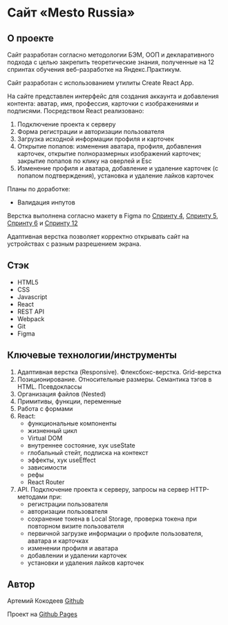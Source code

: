 # Cайт «Mesto Russia»

## О проекте
Сайт разработан согласно методологии БЭМ, ООП и декларативного подхода с целью закрепить теоретические знания, полученные на 12 спринтах обучения веб-разработке на Яндекс.Практикум.

Сайт разработан с использованием утилиты Create React App.

На сайте представлен интерфейс для создания аккаунта и добавления контента: аватар, имя, профессия, карточки с изображениями и подписями. 
Посредством React реализовано:
1. Подключение проекта к серверу
2. Форма регистрации и авторизации пользователя
3. Загрузка исходной информации профиля и карточек
4. Открытие попапов: изменения аватара, профиля, добавления карточек, открытие полноразмерных изображений карточек; закрытие попапов по клику на оверлей и Esc
5. Изменение профиля и аватара, добавление и удаление карточек (с попапом подтверждения), установка и удаление лайков карточек

Планы по доработке:
- Валидация инпутов

Верстка выполнена согласно макету в Figma по [Спринту 4](https://www.figma.com/file/2cn9N9jSkmxD84oJik7xL7/JavaScript.-Sprint-4?node-id=0%3A1), [Спринту 5](https://www.figma.com/file/bjyvbKKJN2naO0ucURl2Z0/JavaScript.-Sprint-5?node-id=0%3A1), [Спринту 6](https://www.figma.com/file/kRVLKwYG3d1HGLvh7JFWRT/JavaScript.-Sprint-6?node-id=0%3A1) и [Спринту 12](https://www.figma.com/file/5H3gsn5lIGPwzBPby9jAOo/Sprint-14-RU?node-id=0%3A1)

Адаптивная верстка позволяет корректно открывать сайт на устройствах с разным разрешением экрана.

## Стэк
* HTML5
* CSS
* Javascript
* React
* REST API
* Webpack
* Git
* Figma

## Ключевые технологии/инструменты
1. Адаптивная верстка (Responsive). Флексбокс-верстка. Grid-верстка
2. Позиционирование. Относительные размеры. Семантика тэгов в HTML. Псевдоклассы
3. Организация файлов (Nested)
4. Примитивы, функции, переменные
5. Работа с формами
6. React:
    - функциональные компоненты
    - жизненный цикл
    - Virtual DOM
    - внутреннее состояние, хук useState
    - глобальный стейт, подписка на контекст
    - эффекты, хук useEffect
    - зависимости
    - рефы
    - React Router
7. API. Подключение проекта к серверу, запросы на сервер HTTP-методами при:
    - регистрации пользователя
    - авторизации пользователя
    - сохранение токена в Local Storage, проверка токена при повторном визите пользователя
    - первичной загрузке информации о профиле пользователя, аватара и карточках
    - изменении профиля и аватара
    - добавлении и удалении карточек
    - установки и удаления лайков карточек


## Автор
Артемий Кокодеев [Github](https://github.com/ArtemiiKokodeev)

Проект на [Github Pages](https://artemiikokodeev.github.io/react-mesto-auth/)